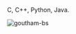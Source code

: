C, C++, Python, Java.
<p align="left"> <img src="https://komarev.com/ghpvc/?username=goutham-bs&label=Profile%20views&color=0e75b6&style=flat" alt="goutham-bs" /> </p>
